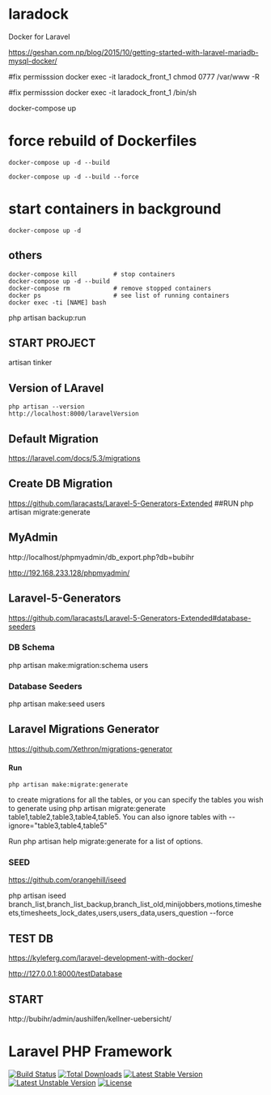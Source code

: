 # laradock
Docker for Laravel


https://geshan.com.np/blog/2015/10/getting-started-with-laravel-mariadb-mysql-docker/

#fix permisssion
    docker exec -it laradock_front_1 chmod 0777 /var/www -R

#fix permisssion
    docker exec -it laradock_front_1 /bin/sh

docker-compose up

# force rebuild of Dockerfiles    
    docker-compose up -d --build
    
    docker-compose up -d --build --force
    
# start containers in background    
    docker-compose up -d
    
## others    
    docker-compose kill          # stop containers
    docker-compose up -d --build 
    docker-compose rm            # remove stopped containers
    docker ps                    # see list of running containers
    docker exec -ti [NAME] bash
        
php artisan backup:run

## START PROJECT
artisan tinker

## Version   of LAravel
    php artisan --version
    http://localhost:8000/laravelVersion
    
## Default Migration
https://laravel.com/docs/5.3/migrations


## Create DB Migration
https://github.com/laracasts/Laravel-5-Generators-Extended
##RUN
php artisan migrate:generate    

## MyAdmin
http://localhost/phpmyadmin/db_export.php?db=bubihr

http://192.168.233.128/phpmyadmin/

## Laravel-5-Generators
https://github.com/laracasts/Laravel-5-Generators-Extended#database-seeders

### DB Schema
php artisan make:migration:schema users

### Database Seeders
php artisan make:seed users

## Laravel Migrations Generator
https://github.com/Xethron/migrations-generator
    
#### Run 
    php artisan make:migrate:generate    

to create migrations for all the tables, or you can specify the tables you wish to generate using php artisan migrate:generate table1,table2,table3,table4,table5. You can also ignore tables with --ignore="table3,table4,table5"

Run php artisan help migrate:generate for a list of options.

### SEED
https://github.com/orangehill/iseed

php artisan iseed branch_list,branch_list_backup,branch_list_old,minijobbers,motions,timesheets,timesheets_lock_dates,users,users_data,users_question --force

## TEST DB
https://kyleferg.com/laravel-development-with-docker/

http://127.0.0.1:8000/testDatabase


## START
http://bubihr/admin/aushilfen/kellner-uebersicht/

    
# Laravel PHP Framework

[![Build Status](https://travis-ci.org/laravel/framework.svg)](https://travis-ci.org/laravel/framework)
[![Total Downloads](https://poser.pugx.org/laravel/framework/d/total.svg)](https://packagist.org/packages/laravel/framework)
[![Latest Stable Version](https://poser.pugx.org/laravel/framework/v/stable.svg)](https://packagist.org/packages/laravel/framework)
[![Latest Unstable Version](https://poser.pugx.org/laravel/framework/v/unstable.svg)](https://packagist.org/packages/laravel/framework)
[![License](https://poser.pugx.org/laravel/framework/license.svg)](https://packagist.org/packages/laravel/framework)

